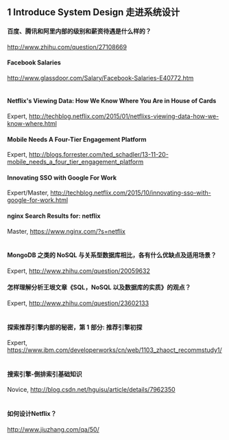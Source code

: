 ## 1 Introduce System Design 走进系统设计

#### 百度、腾讯和阿里内部的级别和薪资待遇是什么样的？
http://www.zhihu.com/question/27108669
#### Facebook Salaries
http://www.glassdoor.com/Salary/Facebook-Salaries-E40772.htm
<br /><br />

#### Netflix's Viewing Data: How We Know Where You Are in House of Cards
Expert, http://techblog.netflix.com/2015/01/netflixs-viewing-data-how-we-know-where.html
#### Mobile Needs A Four-Tier Engagement Platform
Expert, http://blogs.forrester.com/ted_schadler/13-11-20-mobile_needs_a_four_tier_engagement_platform
#### Innovating SSO with Google For Work
Expert/Master, http://techblog.netflix.com/2015/10/innovating-sso-with-google-for-work.html
#### nginx Search Results for: netflix
Master, https://www.nginx.com/?s=netflix
<br /><br />

#### MongoDB 之类的 NoSQL 与关系型数据库相比，各有什么优缺点及适用场景？
Expert, http://www.zhihu.com/question/20059632
#### 怎样理解分析王垠文章《SQL，NoSQL 以及数据库的实质》的观点？
Expert, http://www.zhihu.com/question/23602133
<br /><br />

#### 探索推荐引擎内部的秘密，第 1 部分: 推荐引擎初探
Expert, https://www.ibm.com/developerworks/cn/web/1103_zhaoct_recommstudy1/
<br /><br />

#### 搜索引擎-倒排索引基础知识
Novice, http://blog.csdn.net/hguisu/article/details/7962350
<br /><br />

#### 如何设计Netflix？
http://www.jiuzhang.com/qa/50/
<br /><br />